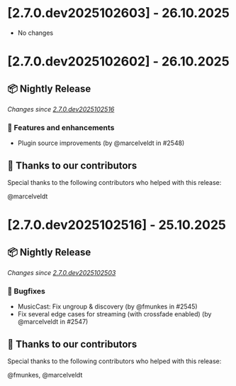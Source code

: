 # [2.7.0.dev2025102603] - 26.10.2025

* No changes


# [2.7.0.dev2025102602] - 26.10.2025

## 📦 Nightly Release

_Changes since [2.7.0.dev2025102516](https://github.com/music-assistant/server/releases/tag/2.7.0.dev2025102516)_

### 🚀 Features and enhancements

- Plugin source improvements (by @marcelveldt in #2548)

## :bow: Thanks to our contributors

Special thanks to the following contributors who helped with this release:

@marcelveldt


# [2.7.0.dev2025102516] - 25.10.2025

## 📦 Nightly Release

_Changes since [2.7.0.dev2025102503](https://github.com/music-assistant/server/releases/tag/2.7.0.dev2025102503)_

### 🐛 Bugfixes

- MusicCast: Fix ungroup & discovery (by @fmunkes in #2545)
- Fix several edge cases for streaming (with crossfade enabled) (by @marcelveldt in #2547)

## :bow: Thanks to our contributors

Special thanks to the following contributors who helped with this release:

@fmunkes, @marcelveldt


